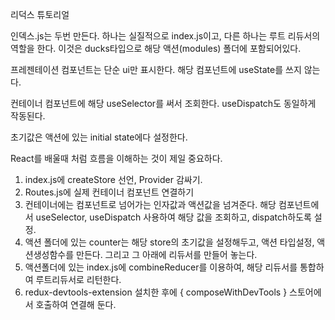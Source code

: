 리덕스 튜토리얼

인덱스.js는 두번 만든다.
하나는 실질적으로 index.js이고, 다른 하나는 루트 리듀서의 역할을 한다.
이것은 ducks타입으로 해당 액션(modules) 폴더에 포함되어있다.

프레젠테이션 컴포넌트는 단순 ui만 표시한다.
해당 컴포넌트에 useState를 쓰지 않는다.

컨테이너 컴포넌트에 해당 useSelector를 써서 조회한다.
useDispatch도 동일하게 작동된다.

초기값은 액션에 있는 initial state에다 설정한다.

React를 배울때 처럼 흐름을 이해하는 것이 제일 중요하다.

1. index.js에 createStore 선언, Provider 감싸기.
2. Routes.js에 실제 컨테이너 컴포넌트 연결하기
3. 컨테이너에는 컴포넌트로 넘어가는 인자값과 액션값을 넘겨준다.
   해당 컴포넌트에서 useSelector, useDispatch 사용하여 해당 값을 조회하고, dispatch하도록 설정.
4. 액션 폴더에 있는 counter는 해당 store의 초기값을 설정해두고,
   액션 타입설정, 액션생성함수를 만든다.
   그리고 그 아래에 리듀서를 만들어 놓는다.
5. 액션폴더에 있는 index.js에 combineReducer를 이용하여, 해당 리듀서를 통합하여 루트리듀서로 리턴한다.
6. redux-devtools-extension 설치한 후에 { composeWithDevTools } 스토어에서 호출하여 연결해 둔다.
